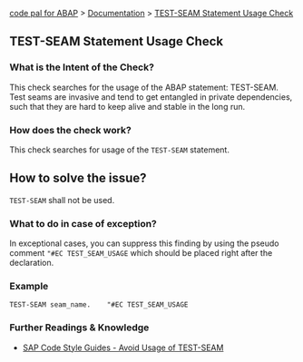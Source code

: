 [code pal for ABAP](../../README.md) > [Documentation](../check_documentation.md) > [TEST-SEAM Statement Usage Check](test-seam-usage.md)

## TEST-SEAM Statement Usage Check

### What is the Intent of the Check?

This check searches for the usage of the ABAP statement: TEST-SEAM. 
Test seams are invasive and tend to get entangled in private dependencies, such that they are hard to keep alive and stable in the long run.

### How does the check work?

This check searches for usage of the `TEST-SEAM` statement.

## How to solve the issue?

`TEST-SEAM` shall not be used.

### What to do in case of exception?

In exceptional cases, you can suppress this finding by using the pseudo comment `"#EC TEST_SEAM_USAGE` which should be placed right after the declaration.

### Example

```abap
TEST-SEAM seam_name.    "#EC TEST_SEAM_USAGE
```

### Further Readings & Knowledge

* [SAP Code Style Guides - Avoid Usage of TEST-SEAM](https://github.com/SAP/styleguides/blob/main/clean-abap/CleanABAP.md#use-test-seams-as-temporary-workaround)
